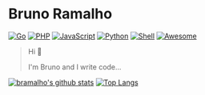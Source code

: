 # Bruno Ramalho

[![Go](https://img.shields.io/badge/Go-135%20commits-9cf.svg)](https://github.com/bramalho/bramalho)
[![PHP](https://img.shields.io/badge/PHP-98%20commits-blue.svg)](https://github.com/bramalho/bramalho)
[![JavaScript](https://img.shields.io/badge/JavaScript-76%20commits-orange.svg)](https://github.com/bramalho/bramalho)
[![Python](https://img.shields.io/badge/Python-31%20commits-yellow.svg)](https://github.com/bramalho/bramalho)
[![Shell](https://img.shields.io/badge/Shell-45%20commits-lightgrey.svg)](https://github.com/bramalho/bramalho)
[![Awesome](https://cdn.rawgit.com/sindresorhus/awesome/d7305f38d29fed78fa85652e3a63e154dd8e8829/media/badge.svg)](https://github.com/bramalho/bramalho)

> Hi 👋
>
> I'm Bruno and I write code...

[![bramalho's github stats](https://github-readme-stats.vercel.app/api?username=bramalho&show_icons=true&count_private=true)](https://github.com/bramalho/bramalho)
[![Top Langs](https://github-readme-stats.vercel.app/api/top-langs/?username=bramalho&layout=compact)](https://github.com/bramalho/bramalho)
